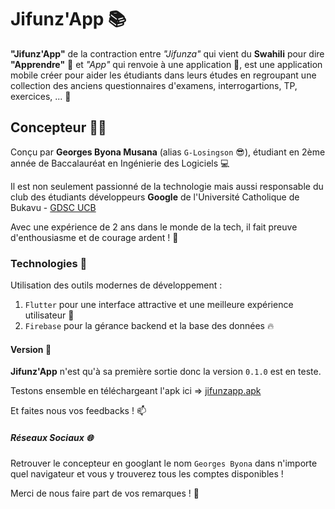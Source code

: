 # Jifunz'App 📚

**"Jifunz'App"** de la contraction entre _"Jifunza"_ qui vient du **Swahili** pour dire **"Apprendre"** 📖 et _"App"_ qui renvoie à une application 📱, est une application mobile créer pour aider les étudiants dans leurs études en regroupant une collection des anciens questionnaires d'examens, interrogartions, TP, exercices, ... 🚀

## Concepteur 👨‍💻

Conçu par **Georges Byona Musana** (alias ```G-Losingson``` 😎), étudiant en 2ème année de Baccalauréat en Ingénierie des Logiciels 💻

Il est non seulement passionné de la technologie mais aussi responsable du club des étudiants développeurs **Google** de l'Université Catholique de Bukavu - [GDSC UCB](https://gdsc.community.dev/universite-catholique-de-bukavu-bukavu-democratic-republic-of-the-congo/)

Avec une expérience de 2 ans dans le monde de la tech, il fait preuve d'enthousiasme et de courage ardent ! 🎊

### Technologies 🧰

Utilisation des outils modernes de développement :
1. ```Flutter``` pour une interface attractive et une meilleure expérience utilisateur 💙
2. ```Firebase``` pour la gérance backend et la base des données 🔥

#### Version 📱

**Jifunz'App** n'est qu'à sa première sortie donc la version ```0.1.0``` est en teste.

Testons ensemble en téléchargeant l'apk ici => [jifunzapp.apk](https://drive.google.com/file/d/1GQ7D8ht5G7Y2zOFJ8c6z5kdZcyEc772p/view?usp=sharing)

Et faites nous vos feedbacks ! 📫

##### Réseaux Sociaux 🌐

Retrouver le concepteur en googlant le nom ```Georges Byona``` dans n'importe quel navigateur et vous y trouverez tous les comptes disponibles !

Merci de nous faire part de vos remarques ! 🙂
